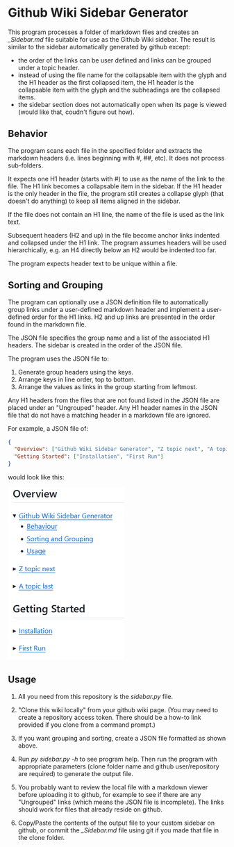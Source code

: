 # Github Wiki Sidebar Generator
This program processes a folder of markdown files and creates an *_Sidebar.md* file suitable for use as the Github Wiki sidebar. The result is similar to the sidebar automatically generated by github except:
* the order of the links can be user defined and links can be grouped under a topic header.
* instead of using the file name for the collapsable item with the glyph and the H1 header as the first collapsed item, the H1 header is the collapsable item with the glyph and the subheadings are the collapsed items.
* the sidebar section does not automatically open when its page is viewed (would like that, coudn't figure out how).

## Behavior
The program scans each file in the specified folder and extracts the markdown headers (i.e. lines beginning with #, ##, etc). It does not process sub-folders.

It expects one H1 header (starts with #) to use as the name of the link to the file. The H1 link becomes a collapsable item in the sidebar. If the H1 header is the only header in the file, the program still creates a collapse glyph (that doesn't do anything) to keep all items aligned in the sidebar.

If the file does not contain an H1 line, the name of the file is used as the link text.

Subsequent headers (H2 and up) in the file become anchor links indented and collapsed under the H1 link. The program assumes headers will be used hierarchically, e.g. an H4 directly below an H2 would be indented too far.

The program expects header text to be unique within a file.

## Sorting and Grouping
The program can optionally use a JSON definition file to automatically group links under a user-defined markdown header and implement a user-defined order for the H1 links. H2 and up links are presented in the order found in the markdown file.

The JSON file specifies the group name and a list of the associated H1 headers. The sidebar is created in the order of the JSON file.

The program uses the JSON file to:
1. Generate group headers using the keys.
1. Arrange keys in line order, top to bottom.
1. Arrange the values as links in the group starting from leftmost.

Any H1 headers from the files that are not found listed in the JSON file are placed under an "Ungrouped" header. Any H1 header names in the JSON file that do not have a matching header in a markdown file are ignored.

For example, a JSON file of:

```json
{
  "Overview": ["Github Wiki Sidebar Generator", "Z topic next", "A topic last"],
  "Getting Started": ["Installation", "First Run"]
}
```

would look like this:

![sidebar](images/example.png)

## Usage
1. All you need from this repository is the _sidebar.py_ file.

1. "Clone this wiki locally" from your github wiki page. (You may need to create a repository access token. There should be a how-to link provided if you clone from a command prompt.)

1. If you want grouping and sorting, create a JSON file formatted as shown above.

1. Run _py sidebar.py -h_ to see program help. Then run the program with appropriate parameters (clone folder name and github user/repository are required) to generate the output file.

1. You probably want to review the local file with a markdown viewer before uploading it to github, for example to see if there are any "Ungrouped" links (which means the JSON file is incomplete). The links should work for files that already reside on github.

1. Copy/Paste the contents of the output file to your custom sidebar on github, or commit the *_Sidebar.md* file using git if you made that file in the clone folder.